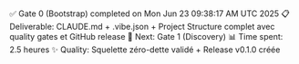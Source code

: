 ✅ Gate 0 (Bootstrap) completed on Mon Jun 23 09:38:17 AM UTC 2025
📋 Deliverable: CLAUDE.md + .vibe.json + Project Structure complet avec quality gates et GitHub release
🎯 Next: Gate 1 (Discovery)
📊 Time spent: 2.5 heures
✨ Quality: Squelette zéro-dette validé + Release v0.1.0 créée

